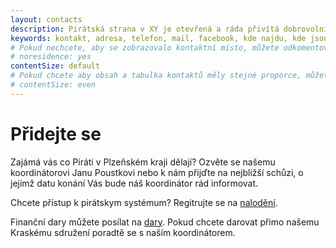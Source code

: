 ```yaml
---
layout: contacts
description: Pirátská strana v XY je otevřená a ráda přivítá dobrovolníky a odpoví na dotazy kritiků.
keywords: kontakt, adresa, telefon, mail, facebook, kde najdu, kde jsou
# Pokud nechcete, aby se zobrazovalo kontaktní místo, můžete odkomentovat následující řádek:
# noresidence: yes
contentSize: default
# Pokud chcete aby obsah a tabulka kontaktů měly stejné proporce, můžete použít:
# contentSize: even
---
```


<div class="o-section-header o-section-header--indented">
  <h1 class="t-h2-alt">Přidejte se</h1>
</div>

Zajámá vás co Piráti v Plzeňském kraji dělají? Ozvěte se našemu koordinátorovi Janu Poustkovi nebo k nám přijďte
na nejbližší schůzi, o jejímž datu konání Vás bude náš koordinátor rád informovat.

  Chcete přístup k pirátskym systémum? Regitrujte se na [nalodění](httoa://nalodeni.pirati.cz).

Finanční dary můžete posílat na [dary](https://dary.pirati.cz).
Pokud chcete darovat přimo našemu Kraskému sdružení poradtě se s naším koordinátorem.


